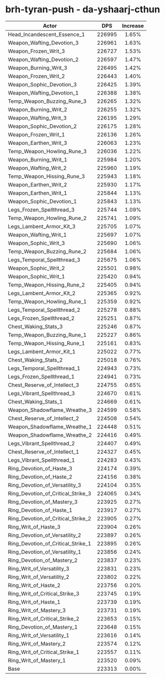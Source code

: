 # brh-tyran-push - da-yshaarj-cthun
| Actor | DPS | Increase |
|---|:---:|:---:|
|Head_Incandescent_Essence_1|226995|1.65%|
|Weapon_Wafting_Devotion_3|226961|1.63%|
|Weapon_Frozen_Writ_3|226727|1.53%|
|Weapon_Wafting_Devotion_2|226597|1.47%|
|Weapon_Burning_Writ_3|226495|1.42%|
|Weapon_Frozen_Writ_2|226443|1.40%|
|Weapon_Sophic_Devotion_3|226425|1.39%|
|Weapon_Wafting_Devotion_1|226388|1.38%|
|Temp_Weapon_Buzzing_Rune_3|226265|1.32%|
|Weapon_Burning_Writ_2|226255|1.32%|
|Weapon_Wafting_Writ_3|226195|1.29%|
|Weapon_Sophic_Devotion_2|226175|1.28%|
|Weapon_Frozen_Writ_1|226136|1.26%|
|Weapon_Earthen_Writ_3|226063|1.23%|
|Temp_Weapon_Howling_Rune_3|226036|1.22%|
|Weapon_Burning_Writ_1|225984|1.20%|
|Weapon_Wafting_Writ_2|225960|1.19%|
|Temp_Weapon_Hissing_Rune_3|225943|1.18%|
|Weapon_Earthen_Writ_2|225930|1.17%|
|Weapon_Earthen_Writ_1|225844|1.13%|
|Weapon_Sophic_Devotion_1|225843|1.13%|
|Legs_Frozen_Spellthread_3|225744|1.09%|
|Temp_Weapon_Howling_Rune_2|225741|1.09%|
|Legs_Lambent_Armor_Kit_3|225705|1.07%|
|Weapon_Wafting_Writ_1|225697|1.07%|
|Weapon_Sophic_Writ_3|225690|1.06%|
|Temp_Weapon_Buzzing_Rune_2|225684|1.06%|
|Legs_Temporal_Spellthread_3|225675|1.06%|
|Weapon_Sophic_Writ_2|225501|0.98%|
|Weapon_Sophic_Writ_1|225420|0.94%|
|Temp_Weapon_Hissing_Rune_2|225405|0.94%|
|Legs_Lambent_Armor_Kit_2|225365|0.92%|
|Temp_Weapon_Howling_Rune_1|225359|0.92%|
|Legs_Temporal_Spellthread_2|225278|0.88%|
|Legs_Frozen_Spellthread_2|225251|0.87%|
|Chest_Waking_Stats_3|225246|0.87%|
|Temp_Weapon_Buzzing_Rune_1|225227|0.86%|
|Temp_Weapon_Hissing_Rune_1|225161|0.83%|
|Legs_Lambent_Armor_Kit_1|225022|0.77%|
|Chest_Waking_Stats_2|225018|0.76%|
|Legs_Temporal_Spellthread_1|224943|0.73%|
|Legs_Frozen_Spellthread_1|224941|0.73%|
|Chest_Reserve_of_Intellect_3|224755|0.65%|
|Legs_Vibrant_Spellthread_3|224670|0.61%|
|Chest_Waking_Stats_1|224669|0.61%|
|Weapon_Shadowflame_Wreathe_3|224599|0.58%|
|Chest_Reserve_of_Intellect_2|224508|0.54%|
|Weapon_Shadowflame_Wreathe_1|224448|0.51%|
|Weapon_Shadowflame_Wreathe_2|224416|0.49%|
|Legs_Vibrant_Spellthread_2|224407|0.49%|
|Chest_Reserve_of_Intellect_1|224327|0.45%|
|Legs_Vibrant_Spellthread_1|224283|0.43%|
|Ring_Devotion_of_Haste_3|224174|0.39%|
|Ring_Devotion_of_Haste_2|224156|0.38%|
|Ring_Devotion_of_Versatility_3|224104|0.35%|
|Ring_Devotion_of_Critical_Strike_3|224065|0.34%|
|Ring_Devotion_of_Mastery_3|223925|0.27%|
|Ring_Devotion_of_Haste_1|223917|0.27%|
|Ring_Devotion_of_Critical_Strike_2|223905|0.27%|
|Ring_Writ_of_Haste_3|223904|0.26%|
|Ring_Devotion_of_Versatility_2|223897|0.26%|
|Ring_Devotion_of_Critical_Strike_1|223895|0.26%|
|Ring_Devotion_of_Versatility_1|223856|0.24%|
|Ring_Devotion_of_Mastery_2|223837|0.23%|
|Ring_Writ_of_Versatility_3|223831|0.23%|
|Ring_Writ_of_Versatility_2|223802|0.22%|
|Ring_Writ_of_Haste_2|223756|0.20%|
|Ring_Writ_of_Critical_Strike_3|223745|0.19%|
|Ring_Writ_of_Haste_1|223739|0.19%|
|Ring_Writ_of_Mastery_3|223731|0.19%|
|Ring_Writ_of_Critical_Strike_2|223653|0.15%|
|Ring_Devotion_of_Mastery_1|223648|0.15%|
|Ring_Writ_of_Versatility_1|223616|0.14%|
|Ring_Writ_of_Mastery_2|223574|0.12%|
|Ring_Writ_of_Critical_Strike_1|223557|0.11%|
|Ring_Writ_of_Mastery_1|223520|0.09%|
|Base|223313|0.00%|
